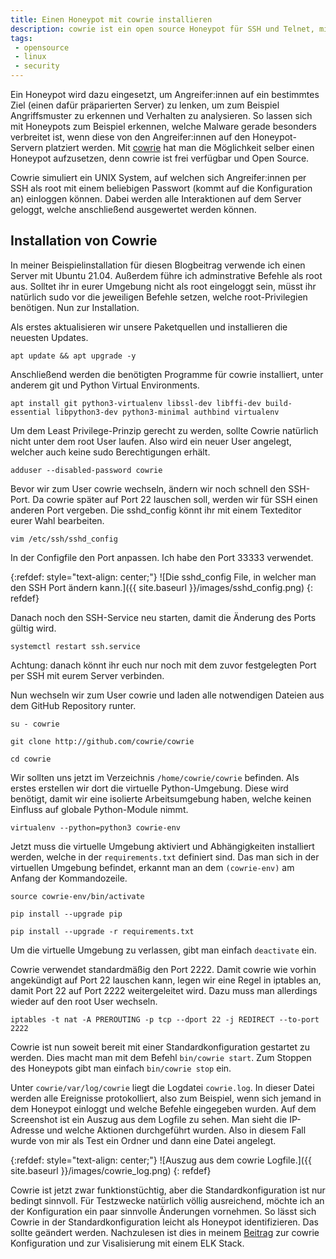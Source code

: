 ```yaml
---
title: Einen Honeypot mit cowrie installieren
description: cowrie ist ein open source Honeypot für SSH und Telnet, mit welchem sich Interaktionen von Angreifer:innen loggen und auswerten lassen.
tags:
 - opensource
 - linux
 - security
---
```


Ein Honeypot wird dazu eingesetzt, um Angreifer:innen auf ein bestimmtes Ziel (einen dafür präparierten Server) zu lenken, um zum Beispiel Angriffsmuster zu erkennen und Verhalten zu analysieren. So lassen sich mit Honeypots zum Beispiel erkennen, welche Malware gerade besonders verbreitet ist, wenn diese von den Angreifer:innen auf den Honeypot-Servern platziert werden. Mit [cowrie](https://github.com/cowrie/cowrie) hat man die Möglichkeit selber einen Honeypot aufzusetzen, denn cowrie ist frei verfügbar und Open Source. 

Cowrie simuliert ein UNIX System, auf welchen sich Angreifer:innen per SSH als root mit einem beliebigen Passwort (kommt auf die Konfiguration an) einloggen können. Dabei werden alle Interaktionen auf dem Server geloggt, welche anschließend ausgewertet werden können.


## Installation von Cowrie

In meiner Beispielinstallation für diesen Blogbeitrag verwende ich einen Server mit Ubuntu 21.04. Außerdem führe ich adminstrative Befehle als root aus. Solltet ihr in eurer Umgebung nicht als root eingeloggt sein, müsst ihr natürlich sudo vor die jeweiligen Befehle setzen, welche root-Privilegien benötigen. Nun zur Installation.

Als erstes aktualisieren wir unsere Paketquellen und installieren die neuesten Updates.

`apt update && apt upgrade -y`

Anschließend werden die benötigten Programme für cowrie installiert, unter anderem git und Python Virtual Environments.

`apt install git python3-virtualenv libssl-dev libffi-dev build-essential libpython3-dev python3-minimal authbind virtualenv`

Um dem Least Privilege-Prinzip gerecht zu werden, sollte Cowrie natürlich nicht unter dem root User laufen. Also wird ein neuer User angelegt, welcher auch keine sudo Berechtigungen erhält. 

`adduser --disabled-password cowrie`

Bevor wir zum User cowrie wechseln, ändern wir noch schnell den SSH-Port. Da cowrie später auf Port 22 lauschen soll, werden wir für SSH einen anderen Port vergeben. Die sshd_config könnt ihr mit einem Texteditor eurer Wahl bearbeiten.

`vim /etc/ssh/sshd_config`

In der Configfile den Port anpassen. Ich habe den Port 33333 verwendet.

{:refdef: style="text-align: center;"}
![Die sshd_config File, in welcher man den SSH Port ändern kann.]({{ site.baseurl }}/images/sshd_config.png)
{: refdef}

Danach noch den SSH-Service neu starten, damit die Änderung des Ports gültig wird.

`systemctl restart ssh.service`

Achtung: danach könnt ihr euch nur noch mit dem zuvor festgelegten Port per SSH mit eurem Server verbinden.

Nun wechseln wir zum User cowrie und laden alle notwendigen Dateien aus dem GitHub Repository runter.

`su - cowrie` 

`git clone http://github.com/cowrie/cowrie` 

`cd cowrie`

Wir sollten uns jetzt im Verzeichnis `/home/cowrie/cowrie` befinden. 
Als erstes erstellen wir dort die virtuelle Python-Umgebung. Diese wird benötigt, damit wir eine isolierte Arbeitsumgebung haben, welche keinen Einfluss auf globale Python-Module nimmt.

`virtualenv --python=python3 cowrie-env`

Jetzt muss die virtuelle Umgebung aktiviert und Abhängigkeiten installiert werden, welche in der `requirements.txt` definiert sind. Das man sich in der virtuellen Umgebung befindet, erkannt man an dem `(cowrie-env)` am Anfang der Kommandozeile.

`source cowrie-env/bin/activate` 

`pip install --upgrade pip` 

`pip install --upgrade -r requirements.txt`

Um die virtuelle Umgebung zu verlassen, gibt man einfach `deactivate` ein.

Cowrie verwendet standardmäßig den Port 2222. Damit cowrie wie vorhin angekündigt auf Port 22 lauschen kann, legen wir eine Regel in iptables an, damit Port 22 auf Port 2222 weitergeleitet wird. Dazu muss man allerdings wieder auf den root User wechseln.

`iptables -t nat -A PREROUTING -p tcp --dport 22 -j REDIRECT --to-port 2222`

Cowrie ist nun soweit bereit mit einer Standardkonfiguration gestartet zu werden. Dies macht man mit dem Befehl `bin/cowrie start`. Zum Stoppen des Honeypots gibt man einfach `bin/cowrie stop` ein.

Unter `cowrie/var/log/cowrie` liegt die Logdatei `cowrie.log`. In dieser Datei werden alle Ereignisse protokolliert, also zum Beispiel, wenn sich jemand in dem Honeypot einloggt und welche Befehle eingegeben wurden. Auf dem Screenshot ist ein Auszug aus dem Logfile zu sehen. Man sieht die IP-Adresse und welche Aktionen durchgeführt wurden. Also in diesem Fall wurde von mir als Test ein Ordner und dann eine Datei angelegt.

{:refdef: style="text-align: center;"}
![Auszug aus dem cowrie Logfile.]({{ site.baseurl }}/images/cowrie_log.png)
{: refdef}

Cowrie ist jetzt zwar funktionstüchtig, aber die Standardkonfiguration ist nur bedingt sinnvoll. Für Testzwecke natürlich völlig ausreichend, möchte ich an der Konfiguration ein paar sinnvolle Änderungen vornehmen. So lässt sich Cowrie in der Standardkonfiguration leicht als Honeypot identifizieren. Das sollte geändert werden. Nachzulesen ist dies in meinem [Beitrag](https://mialikescoffee.com/cowrie-konfigurieren-visualisieren/) zur cowrie Konfiguration und zur Visalisierung mit einem ELK Stack.

